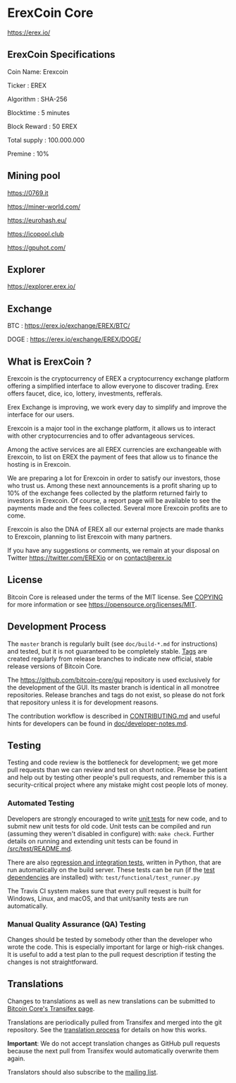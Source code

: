 ErexCoin Core
=====================================

https://erex.io/


ErexCoin Specifications
----------------

Coin Name: Erexcoin

Ticker : EREX

Algorithm : SHA-256

Blocktime : 5 minutes

Block Reward : 50 EREX

Total supply : 100.000.000

Premine : 10%


Mining pool
----------------
https://0769.it

https://miner-world.com/

https://eurohash.eu/

https://icopool.club

https://gpuhot.com/

Explorer
----------------
https://explorer.erex.io/


Exchange
----------------
BTC : https://erex.io/exchange/EREX/BTC/

DOGE : https://erex.io/exchange/EREX/DOGE/

What is ErexCoin ?
----------------

Erexcoin is the cryptocurrency of EREX a cryptocurrency exchange platform offering a simplified interface to allow everyone to discover trading. Erex offers faucet, dice, ico, lottery, investments, refferals.

Erex Exchange is improving, we work every day to simplify and improve the interface for our users.

Erexcoin is a major tool in the exchange platform, it allows us to interact with other cryptocurrencies and to offer advantageous services.

Among the active services are all EREX currencies are exchangeable with Erexcoin, to list on EREX the payment of fees that allow us to finance the hosting is in Erexcoin.

We are preparing a lot for Erexcoin in order to satisfy our investors, those who trust us. Among these next announcements is a profit sharing up to 10% of the exchange fees collected by the platform returned fairly to investors in Erexcoin. Of course, a report page will be available to see the payments made and the fees collected. Several more Erexcoin profits are to come.

Erexcoin is also the DNA of EREX all our external projects are made thanks to Erexcoin, planning to list Erexcoin with many partners.

If you have any suggestions or comments, we remain at your disposal on Twitter https://twitter.com/EREXio or on contact@erex.io

License
-------

Bitcoin Core is released under the terms of the MIT license. See [COPYING](COPYING) for more
information or see https://opensource.org/licenses/MIT.

Development Process
-------------------

The `master` branch is regularly built (see `doc/build-*.md` for instructions) and tested, but it is not guaranteed to be
completely stable. [Tags](https://github.com/bitcoin/bitcoin/tags) are created
regularly from release branches to indicate new official, stable release versions of Bitcoin Core.

The https://github.com/bitcoin-core/gui repository is used exclusively for the
development of the GUI. Its master branch is identical in all monotree
repositories. Release branches and tags do not exist, so please do not fork
that repository unless it is for development reasons.

The contribution workflow is described in [CONTRIBUTING.md](CONTRIBUTING.md)
and useful hints for developers can be found in [doc/developer-notes.md](doc/developer-notes.md).

Testing
-------

Testing and code review is the bottleneck for development; we get more pull
requests than we can review and test on short notice. Please be patient and help out by testing
other people's pull requests, and remember this is a security-critical project where any mistake might cost people
lots of money.

### Automated Testing

Developers are strongly encouraged to write [unit tests](src/test/README.md) for new code, and to
submit new unit tests for old code. Unit tests can be compiled and run
(assuming they weren't disabled in configure) with: `make check`. Further details on running
and extending unit tests can be found in [/src/test/README.md](/src/test/README.md).

There are also [regression and integration tests](/test), written
in Python, that are run automatically on the build server.
These tests can be run (if the [test dependencies](/test) are installed) with: `test/functional/test_runner.py`

The Travis CI system makes sure that every pull request is built for Windows, Linux, and macOS, and that unit/sanity tests are run automatically.

### Manual Quality Assurance (QA) Testing

Changes should be tested by somebody other than the developer who wrote the
code. This is especially important for large or high-risk changes. It is useful
to add a test plan to the pull request description if testing the changes is
not straightforward.

Translations
------------

Changes to translations as well as new translations can be submitted to
[Bitcoin Core's Transifex page](https://www.transifex.com/bitcoin/bitcoin/).

Translations are periodically pulled from Transifex and merged into the git repository. See the
[translation process](doc/translation_process.md) for details on how this works.

**Important**: We do not accept translation changes as GitHub pull requests because the next
pull from Transifex would automatically overwrite them again.

Translators should also subscribe to the [mailing list](https://groups.google.com/forum/#!forum/bitcoin-translators).
